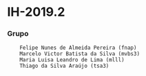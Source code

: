 # IH-2019.2

### Grupo
```
    Felipe Nunes de Almeida Pereira (fnap)
    Marcelo Victor Batista da Silva (mvbs3)
    Maria Luisa Leandro de Lima (mlll)
    Thiago da Silva Araújo (tsa3)
```